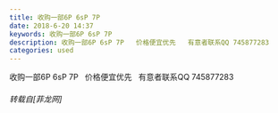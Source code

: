 ```yaml
---
title: 收购一部6P 6sP 7P
date: 2018-6-20 14:37
keywords: 收购一部6P 6sP 7P
description: 收购一部6P 6sP 7P   价格便宜优先   有意者联系QQ 745877283
categories: used
---
```

<td class="t_f" id="postmessage_1435838">

收购一部6P 6sP 7P   价格便宜优先   有意者联系QQ 745877283</td>
###### 转载自[菲龙网]